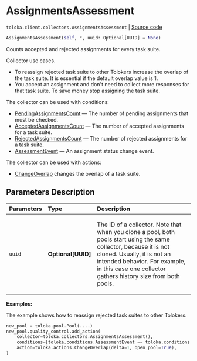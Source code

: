 # AssignmentsAssessment
`toloka.client.collectors.AssignmentsAssessment` | [Source code](https://github.com/Toloka/toloka-kit/blob/v1.0.2/src/client/collectors.py#L153)

```python
AssignmentsAssessment(self, *, uuid: Optional[UUID] = None)
```

Counts accepted and rejected assignments for every task suite.


Collector use cases.
- To reassign rejected task suite to other Tolokers increase
the overlap of the task suite. It is essential if the default overlap value is 1.
- You accept an assignment and don't need to collect more responses for that task suite. To save money stop assigning the task suite.

The collector can be used with conditions:
* [PendingAssignmentsCount](toloka.client.conditions.PendingAssignmentsCount.md) — The number of pending assignments that must be checked.
* [AcceptedAssignmentsCount](toloka.client.conditions.AcceptedAssignmentsCount.md) — The number of accepted assignments for a task suite.
* [RejectedAssignmentsCount](toloka.client.conditions.RejectedAssignmentsCount.md) — The number of rejected assignments for a task suite.
* [AssessmentEvent](toloka.client.conditions.AssessmentEvent.md) — An assignment status change event.

The collector can be used with actions:
* [ChangeOverlap](toloka.client.actions.ChangeOverlap.md) changes the overlap of a task suite.

## Parameters Description

| Parameters | Type | Description |
| :----------| :----| :-----------|
`uuid`|**Optional\[UUID\]**|<p>The ID of a collector. Note that when you clone a pool, both pools start using the same collector, because it is not cloned. Usually, it is not an intended behavior. For example, in this case one collector gathers history size from both pools.</p>

**Examples:**

The example shows how to reassign rejected task suites to other Tolokers.

```python
new_pool = toloka.pool.Pool(....)
new_pool.quality_control.add_action(
    collector=toloka.collectors.AssignmentsAssessment(),
    conditions=[toloka.conditions.AssessmentEvent == toloka.conditions.AssessmentEvent.REJECT],
    action=toloka.actions.ChangeOverlap(delta=1, open_pool=True),
)
```

